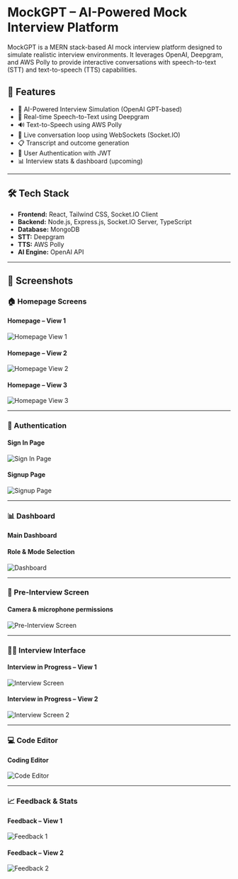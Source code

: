 # MockGPT – AI-Powered Mock Interview Platform

MockGPT is a MERN stack-based AI mock interview platform designed to simulate realistic interview environments. It leverages OpenAI, Deepgram, and AWS Polly to provide interactive conversations with speech-to-text (STT) and text-to-speech (TTS) capabilities.

## 🚀 Features

- 🧠 AI-Powered Interview Simulation (OpenAI GPT-based)
- 🎤 Real-time Speech-to-Text using Deepgram
- 🔊 Text-to-Speech using AWS Polly
- 🔁 Live conversation loop using WebSockets (Socket.IO)
- 📋 Transcript and outcome generation
- 🔐 User Authentication with JWT
- 📊 Interview stats & dashboard (upcoming)

---

## 🛠 Tech Stack

- **Frontend:** React, Tailwind CSS, Socket.IO Client  
- **Backend:** Node.js, Express.js, Socket.IO Server, TypeScript  
- **Database:** MongoDB  
- **STT:** Deepgram  
- **TTS:** AWS Polly  
- **AI Engine:** OpenAI API  

---

## 📸 Screenshots

### 🏠 Homepage Screens

#### Homepage – View 1
![Homepage View 1](mockgpt-client-main/public/HomePage-1.png)

#### Homepage – View 2
![Homepage View 2](mockgpt-client-main/public/HomePage-2.png)

#### Homepage – View 3
![Homepage View 3](mockgpt-client-main/public/HomePage-3.png)

---

### 🔐 Authentication

#### Sign In Page
![Sign In Page](mockgpt-client-main/public/Signin.png)

#### Signup Page
![Signup Page](mockgpt-client-main/public/Signup.png)

---

### 📊 Dashboard

#### Main Dashboard
#### Role & Mode Selection
![Dashboard](mockgpt-client-main/public/Dashboard.png)

---

### 🎯 Pre-Interview Screen

#### Camera & microphone permissions
![Pre-Interview Screen](mockgpt-client-main/public/PreInterviewscreen.png)

---

### 🧑‍💼 Interview Interface

#### Interview in Progress – View 1
![Interview Screen](mockgpt-client-main/public/InterviewScreen.png)

#### Interview in Progress – View 2
![Interview Screen 2](mockgpt-client-main/public/InterviewScreen-2.png)

---

### 💻 Code Editor

#### Coding Editor
![Code Editor](mockgpt-client-main/public/CodeEditor.png)

---

### 📈 Feedback & Stats

#### Feedback – View 1
![Feedback 1](mockgpt-client-main/public/Feedback-1.png)

#### Feedback – View 2
![Feedback 2](mockgpt-client-main/public/Feedback-2.png)
